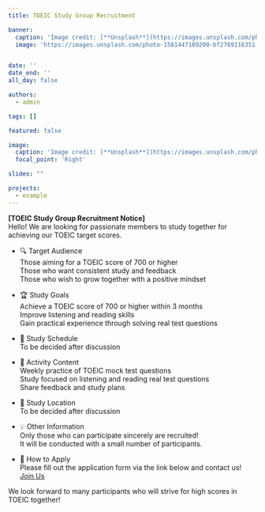 ```yaml
---
title: TOEIC Study Group Recruitment

banner:
  caption: 'Image credit: [**Unsplash**](https://images.unsplash.com/photo-1581447109200-bf2769116351)'
  image: 'https://images.unsplash.com/photo-1581447109200-bf2769116351'


date: ''
date_end: ''
all_day: false

authors:
  - admin

tags: []

featured: false

image:
  caption: 'Image credit: [**Unsplash**](https://images.unsplash.com/photo-1581447109200-bf2769116351)'
  focal_point: 'Right'

slides: ""

projects:
  - example
---
```


**[TOEIC Study Group Recruitment Notice]**  
Hello! We are looking for passionate members to study together for achieving our TOEIC target scores.

- 🔍 Target Audience  
  Those aiming for a TOEIC score of 700 or higher  
  Those who want consistent study and feedback  
  Those who wish to grow together with a positive mindset  

- 🏆 Study Goals  
  Achieve a TOEIC score of 700 or higher within 3 months  
  Improve listening and reading skills  
  Gain practical experience through solving real test questions  

- 📅 Study Schedule  
  To be decided after discussion

- 📝 Activity Content  
  Weekly practice of TOEIC mock test questions  
  Study focused on listening and reading real test questions  
  Share feedback and study plans  

- 📍 Study Location  
  To be decided after discussion

- 💡 Other Information  
  Only those who can participate sincerely are recruited!  
  It will be conducted with a small number of participants.

- 📩 How to Apply  
  Please fill out the application form via the link below and contact us!  
  <a class="join-button" href="https://forms.gle/w7dSpWFYSWV8VBnQ6">
  <i class="fas fa-graduation-cap"></i> Join Us
</a>

We look forward to many participants who will strive for high scores in TOEIC together!